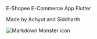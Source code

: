 E-Shopee E-Commerce App Flutter 

Made by Achyut and Siddharth 

<img src="C:\Users\Achyut\Desktop\Final Image/home_screen.png"
     alt="Markdown Monster icon"
     style="float: left; margin-right: 10px;" />
